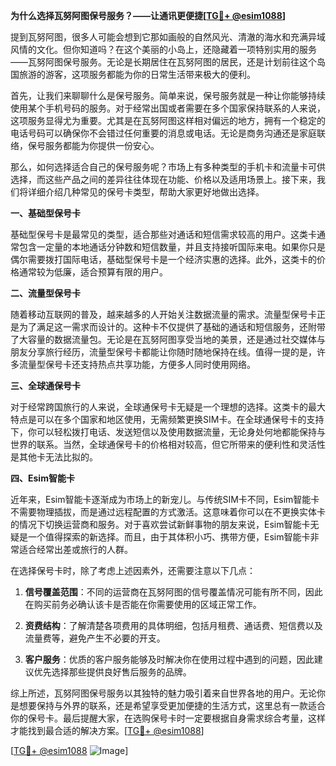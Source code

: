**为什么选择瓦努阿图保号服务？——让通讯更便捷[[TG💪+ @esim1088](https://t.me/s/esim1088)]**

提到瓦努阿图，很多人可能会想到它那如画般的自然风光、清澈的海水和充满异域风情的文化。但你知道吗？在这个美丽的小岛上，还隐藏着一项特别实用的服务——瓦努阿图保号服务。无论是长期居住在瓦努阿图的居民，还是计划前往这个岛国旅游的游客，这项服务都能为你的日常生活带来极大的便利。

首先，让我们来聊聊什么是保号服务。简单来说，保号服务就是一种让你能够持续使用某个手机号码的服务。对于经常出国或者需要在多个国家保持联系的人来说，这项服务显得尤为重要。尤其是在瓦努阿图这样相对偏远的地方，拥有一个稳定的电话号码可以确保你不会错过任何重要的消息或电话。无论是商务沟通还是家庭联络，保号服务都能为你提供一份安心。

那么，如何选择适合自己的保号服务呢？市场上有多种类型的手机卡和流量卡可供选择，而这些产品之间的差异往往体现在功能、价格以及适用场景上。接下来，我们将详细介绍几种常见的保号卡类型，帮助大家更好地做出选择。

**一、基础型保号卡**

基础型保号卡是最常见的类型，适合那些对通话和短信需求较高的用户。这类卡通常包含一定量的本地通话分钟数和短信数量，并且支持接听国际来电。如果你只是偶尔需要拨打国际电话，基础型保号卡是一个经济实惠的选择。此外，这类卡的价格通常较为低廉，适合预算有限的用户。

**二、流量型保号卡**

随着移动互联网的普及，越来越多的人开始关注数据流量的需求。流量型保号卡正是为了满足这一需求而设计的。这种卡不仅提供了基础的通话和短信服务，还附带了大容量的数据流量包。无论是在瓦努阿图享受当地的美景，还是通过社交媒体与朋友分享旅行经历，流量型保号卡都能让你随时随地保持在线。值得一提的是，许多流量型保号卡还支持热点共享功能，方便多人同时使用网络。

**三、全球通保号卡**

对于经常跨国旅行的人来说，全球通保号卡无疑是一个理想的选择。这类卡的最大特点是可以在多个国家和地区使用，无需频繁更换SIM卡。在全球通保号卡的支持下，你可以轻松拨打电话、发送短信以及使用数据流量，无论身处何地都能保持与世界的联系。当然，全球通保号卡的价格相对较高，但它所带来的便利性和灵活性是其他卡无法比拟的。

**四、Esim智能卡**

近年来，Esim智能卡逐渐成为市场上的新宠儿。与传统SIM卡不同，Esim智能卡不需要物理插拔，而是通过远程配置的方式激活。这意味着你可以在不更换实体卡的情况下切换运营商和服务。对于喜欢尝试新鲜事物的朋友来说，Esim智能卡无疑是一个值得探索的新选择。而且，由于其体积小巧、携带方便，Esim智能卡非常适合经常出差或旅行的人群。

在选择保号卡时，除了考虑上述因素外，还需要注意以下几点：

1. **信号覆盖范围**：不同的运营商在瓦努阿图的信号覆盖情况可能有所不同，因此在购买前务必确认该卡是否能在你需要使用的区域正常工作。
   
2. **资费结构**：了解清楚各项费用的具体明细，包括月租费、通话费、短信费以及流量费等，避免产生不必要的开支。

3. **客户服务**：优质的客户服务能够及时解决你在使用过程中遇到的问题，因此建议优先选择那些提供良好售后服务的品牌。

综上所述，瓦努阿图保号服务以其独特的魅力吸引着来自世界各地的用户。无论你是想要保持与外界的联系，还是希望享受更加便捷的生活方式，这里总有一款适合你的保号卡。最后提醒大家，在选购保号卡时一定要根据自身需求综合考量，这样才能找到最合适的解决方案。[[TG💪+ @esim1088](https://t.me/s/esim1088)]

[[TG💪+ @esim1088](https://t.me/s/esim1088) ![Image](https://i.postimg.cc/4NQfJmqS/Snipaste-2025-05-13-00-14-12.png)]